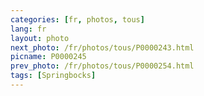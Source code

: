```yaml
---
categories: [fr, photos, tous]
lang: fr
layout: photo
next_photo: /fr/photos/tous/P0000243.html
picname: P0000245
prev_photo: /fr/photos/tous/P0000254.html
tags: [Springbocks]
---
```

